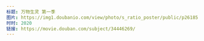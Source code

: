 ```yaml
---
标题: 万物生灵 第一季
图片: https://img1.doubanio.com/view/photo/s_ratio_poster/public/p2618561000.jpg
时时: 2020
链接: https://movie.douban.com/subject/34446269/
---
```

